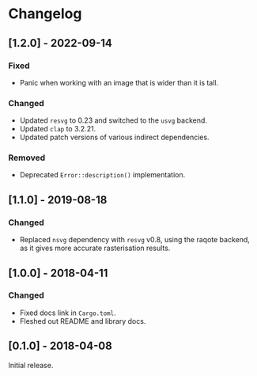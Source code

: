 # Changelog

## [1.2.0] - 2022-09-14

### Fixed

- Panic when working with an image that is wider than it is tall.

### Changed

- Updated `resvg` to 0.23 and switched to the `usvg` backend.
- Updated `clap` to 3.2.21.
- Updated patch versions of various indirect dependencies.

### Removed

- Deprecated `Error::description()` implementation.

## [1.1.0] - 2019-08-18

### Changed

- Replaced `nsvg` dependency with `resvg` v0.8, using the raqote backend, as it
  gives more accurate rasterisation results.

## [1.0.0] - 2018-04-11

### Changed

- Fixed docs link in `Cargo.toml`.
- Fleshed out README and library docs.

## [0.1.0] - 2018-04-08

Initial release.
